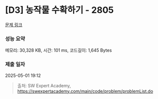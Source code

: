 # [D3] 농작물 수확하기 - 2805 

[문제 링크](https://swexpertacademy.com/main/code/problem/problemDetail.do?contestProbId=AV7GLXqKAWYDFAXB) 

### 성능 요약

메모리: 30,328 KB, 시간: 101 ms, 코드길이: 1,645 Bytes

### 제출 일자

2025-05-01 19:12



> 출처: SW Expert Academy, https://swexpertacademy.com/main/code/problem/problemList.do